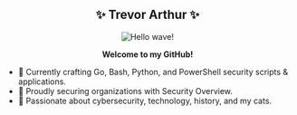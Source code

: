 <h2 align=center> ✨ Trevor Arthur ✨ </h2>

<p align=center>
  <img src="https://user-images.githubusercontent.com/107289372/211129820-f95194df-19c6-4514-9601-245c0243b94f.gif" alt="Hello wave!">
</p>

<p align=center><strong>Welcome to my GitHub!</strong></p>


- 🔭 Currently crafting Go, Bash, Python, and PowerShell security scripts & applications.
- 🏢 Proudly securing organizations with Security Overview.
- 💬 Passionate about cybersecurity, technology, history, and my cats.
